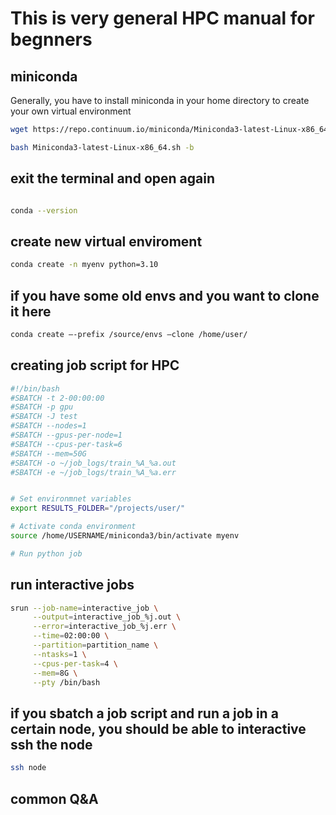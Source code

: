# This is very general HPC manual for begnners

## miniconda
Generally, you have to install miniconda in your home directory to create your own virtual environment
```sh
wget https://repo.continuum.io/miniconda/Miniconda3-latest-Linux-x86_64.sh

bash Miniconda3-latest-Linux-x86_64.sh -b 

```
## exit the terminal and open again

```sh

conda --version

```



## create new virtual enviroment

```sh
conda create -n myenv python=3.10
```


## if you have some old envs and you want to clone it here

```sh
conda create —-prefix /source/envs —clone /home/user/
```


## creating job script for HPC

```sh
#!/bin/bash
#SBATCH -t 2-00:00:00
#SBATCH -p gpu
#SBATCH -J test
#SBATCH --nodes=1
#SBATCH --gpus-per-node=1
#SBATCH --cpus-per-task=6
#SBATCH --mem=50G
#SBATCH -o ~/job_logs/train_%A_%a.out
#SBATCH -e ~/job_logs/train_%A_%a.err


# Set environmnet variables
export RESULTS_FOLDER="/projects/user/"

# Activate conda environment
source /home/USERNAME/miniconda3/bin/activate myenv

# Run python job

``` 

## run interactive jobs
```sh
srun --job-name=interactive_job \
     --output=interactive_job_%j.out \
     --error=interactive_job_%j.err \
     --time=02:00:00 \
     --partition=partition_name \
     --ntasks=1 \
     --cpus-per-task=4 \
     --mem=8G \
     --pty /bin/bash
```


## if you sbatch a job script and run a job in a certain node, you should be able to interactive ssh the node

```sh
ssh node
```

## common Q&A
